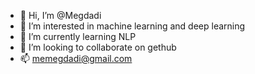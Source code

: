 - 👋 Hi, I’m @Megdadi
- 👀 I’m interested in machine learning and deep learning
- 🌱 I’m currently learning NLP
- 💞️ I’m looking to collaborate on gethub 
- 📫 memegdadi@gmail.com

<!---
Megdadi/Megdadi is a ✨ special ✨ repository because its `README.md` (this file) appears on your GitHub profile.
You can click the Preview link to take a look at your changes.
--->
